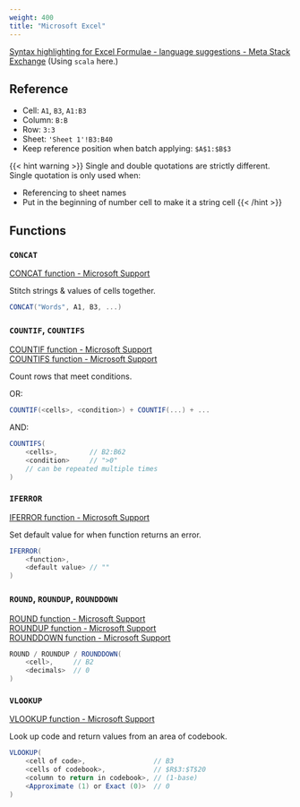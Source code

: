 ```yaml
---
weight: 400
title: "Microsoft Excel"
---
```


[Syntax highlighting for Excel Formulae - language suggestions - Meta Stack Exchange](https://meta.stackexchange.com/questions/362351/syntax-highlighting-for-excel-formulae-language-suggestions) (Using `scala` here.)

## Reference

- Cell: `A1`, `B3`, `A1:B3`
- Column: `B:B`
- Row: `3:3`
- Sheet: `'Sheet 1'!B3:B40`
- Keep reference position when batch applying: `$A$1:$B$3`

{{< hint warning >}}
Single and double quotations are strictly different. Single quotation is only used when:

- Referencing to sheet names
- Put in the beginning of number cell to make it a string cell
{{< /hint >}}

## Functions

### `CONCAT`

[CONCAT function - Microsoft Support](https://support.microsoft.com/en-us/office/concat-function-9b1a9a3f-94ff-41af-9736-694cbd6b4ca2)

Stitch strings \& values of cells together.

```scala
CONCAT("Words", A1, B3, ...)
```

### `COUNTIF`, `COUNTIFS`

[COUNTIF function - Microsoft Support](https://support.microsoft.com/en-au/office/countif-function-e0de10c6-f885-4e71-abb4-1f464816df34)  
[COUNTIFS function - Microsoft Support](https://support.microsoft.com/en-us/office/countifs-function-dda3dc6e-f74e-4aee-88bc-aa8c2a866842)

Count rows that meet conditions.

OR:

```scala
COUNTIF(<cells>, <condition>) + COUNTIF(...) + ...
```

AND:

```scala
COUNTIFS(
    <cells>,        // B2:B62
    <condition>     // ">0"
    // can be repeated multiple times
)
```

### `IFERROR`

[IFERROR function - Microsoft Support](https://support.microsoft.com/en-us/office/iferror-function-c526fd07-caeb-47b8-8bb6-63f3e417f611)

Set default value for when function returns an error.

```scala
IFERROR(
    <function>,
    <default value> // ""
)
```

### `ROUND`, `ROUNDUP`, `ROUNDDOWN`

[ROUND function - Microsoft Support](https://support.microsoft.com/en-au/office/round-function-c018c5d8-40fb-4053-90b1-b3e7f61a213c)  
[ROUNDUP function - Microsoft Support](https://support.microsoft.com/en-us/office/roundup-function-f8bc9b23-e795-47db-8703-db171d0c42a7)  
[ROUNDDOWN function - Microsoft Support](https://support.microsoft.com/en-us/office/rounddown-function-2ec94c73-241f-4b01-8c6f-17e6d7968f53)

```scala
ROUND / ROUNDUP / ROUNDDOWN(
    <cell>,     // B2
    <decimals>  // 0
)
```

### `VLOOKUP`

[VLOOKUP function - Microsoft Support](https://support.microsoft.com/en-us/office/vlookup-function-0bbc8083-26fe-4963-8ab8-93a18ad188a1)

Look up code and return values from an area of codebook.

```scala
VLOOKUP(
    <cell of code>,                 // B3
    <cells of codebook>,            // $R$3:$T$20
    <column to return in codebook>, // (1-base)
    <Approximate (1) or Exact (0)>  // 0
)
```
